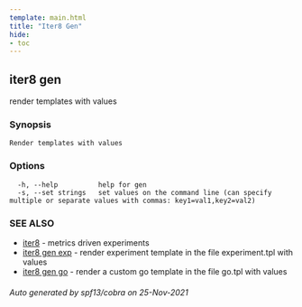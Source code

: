 ```yaml
---
template: main.html
title: "Iter8 Gen"
hide:
- toc
---
```


## iter8 gen

render templates with values

### Synopsis


	Render templates with values

### Options

```
  -h, --help          help for gen
  -s, --set strings   set values on the command line (can specify multiple or separate values with commas: key1=val1,key2=val2)
```

### SEE ALSO

* [iter8](iter8.md)	 - metrics driven experiments
* [iter8 gen exp](iter8_gen_exp.md)	 - render experiment template in the file experiment.tpl with values
* [iter8 gen go](iter8_gen_go.md)	 - render a custom go template in the file go.tpl with values

###### Auto generated by spf13/cobra on 25-Nov-2021
